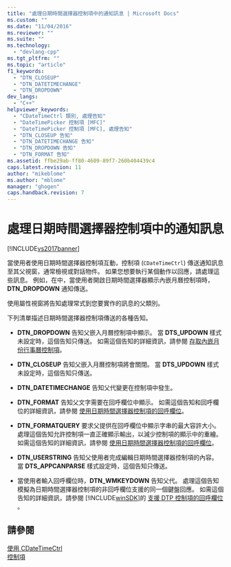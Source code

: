 ```yaml
---
title: "處理日期時間選擇器控制項中的通知訊息 | Microsoft Docs"
ms.custom: ""
ms.date: "11/04/2016"
ms.reviewer: ""
ms.suite: ""
ms.technology: 
  - "devlang-cpp"
ms.tgt_pltfrm: ""
ms.topic: "article"
f1_keywords: 
  - "DTN_CLOSEUP"
  - "DTN_DATETIMECHANGE"
  - "DTN_DROPDOWN"
dev_langs: 
  - "C++"
helpviewer_keywords: 
  - "CDateTimeCtrl 類別, 處理告知"
  - "DateTimePicker 控制項 [MFC]"
  - "DateTimePicker 控制項 [MFC], 處理告知"
  - "DTN_CLOSEUP 告知"
  - "DTN_DATETIMECHANGE 告知"
  - "DTN_DROPDOWN 告知"
  - "DTN_FORMAT 告知"
ms.assetid: ffbe29ab-ff80-4609-89f7-260b404439c4
caps.latest.revision: 11
author: "mikeblome"
ms.author: "mblome"
manager: "ghogen"
caps.handback.revision: 7
---
```

# 處理日期時間選擇器控制項中的通知訊息
[!INCLUDE[vs2017banner](../assembler/inline/includes/vs2017banner.md)]

當使用者使用日期時間選擇器控制項互動，控制項 \(`CDateTimeCtrl`\) 傳送通知訊息至其父視窗，通常檢視或對話物件。  如果您想要執行某個動作以回應，請處理這些訊息。  例如，在中，當使用者開啟日期時間選擇器顯示內嵌月曆控制項時， **DTN\_DROPDOWN** 通知傳送。  
  
 使用屬性視窗將告知處理常式到您要實作的訊息的父類別。  
  
 下列清單描述日期時間選擇器控制項傳送的各種告知。  
  
-   **DTN\_DROPDOWN** 告知父嵌入月曆控制項中顯示。  當 **DTS\_UPDOWN** 樣式未設定時，這個告知只傳送。  如需這個告知的詳細資訊，請參閱 [存取內嵌月份行事曆控制項](../mfc/accessing-the-embedded-month-calendar-control.md)。  
  
-   **DTN\_CLOSEUP** 告知父嵌入月曆控制項將會關閉。  當 **DTS\_UPDOWN** 樣式未設定時，這個告知只傳送。  
  
-   **DTN\_DATETIMECHANGE** 告知父代變更在控制項中發生。  
  
-   **DTN\_FORMAT** 告知父文字需要在回呼欄位中顯示。  如需這個告知和回呼欄位的詳細資訊，請參閱 [使用日期時間選擇器控制項的回呼欄位](../mfc/using-callback-fields-in-a-date-and-time-picker-control.md)。  
  
-   **DTN\_FORMATQUERY** 要求父提供在回呼欄位中顯示字串的最大容許大小。  處理這個告知允許控制項一直正確顯示輸出，以減少控制項的顯示中的重繪。  如需這個告知的詳細資訊，請參閱 [使用日期時間選擇器控制項的回呼欄位](../mfc/using-callback-fields-in-a-date-and-time-picker-control.md)。  
  
-   **DTN\_USERSTRING** 告知父使用者完成編輯日期時間選擇器控制項的內容。  當 **DTS\_APPCANPARSE** 樣式設定時，這個告知只傳送。  
  
-   當使用者輸入回呼欄位時，**DTN\_WMKEYDOWN** 告知父代。  處理這個告知模擬為日期時間選擇器控制項的非回呼欄位支援的同一個鍵盤回應。  如需這個告知的詳細資訊，請參閱 [!INCLUDE[winSDK](../atl/includes/winsdk_md.md)]的 [支援 DTP 控制項的回呼欄位](http://msdn.microsoft.com/library/windows/desktop/bb761726) 。  
  
## 請參閱  
 [使用 CDateTimeCtrl](../mfc/using-cdatetimectrl.md)   
 [控制項](../mfc/controls-mfc.md)